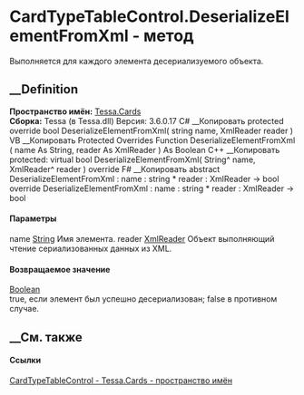 # CardTypeTableControl.DeserializeElementFromXml - метод
Выполняется для каждого элемента десериализуемого объекта.
##  __Definition
 **Пространство имён:** [Tessa.Cards](N_Tessa_Cards.htm)  
 **Сборка:** Tessa (в Tessa.dll) Версия: 3.6.0.17
C# __Копировать
     protected override bool DeserializeElementFromXml(
    	string name,
    	XmlReader reader
    )
VB __Копировать
     Protected Overrides Function DeserializeElementFromXml ( 
    	name As String,
    	reader As XmlReader
    ) As Boolean
C++ __Копировать
     protected:
    virtual bool DeserializeElementFromXml(
    	String^ name, 
    	XmlReader^ reader
    ) override
F# __Копировать
     abstract DeserializeElementFromXml : 
            name : string * 
            reader : XmlReader -> bool 
    override DeserializeElementFromXml : 
            name : string * 
            reader : XmlReader -> bool 
#### Параметры
name [String](https://learn.microsoft.com/dotnet/api/system.string)
    Имя элемента.
reader
[XmlReader](https://learn.microsoft.com/dotnet/api/system.xml.xmlreader)
    Объект выполняющий чтение сериализованных данных из XML.
#### Возвращаемое значение
[Boolean](https://learn.microsoft.com/dotnet/api/system.boolean)  
true, если элемент был успешно десериализован; false в противном случае.
## __См. также
#### Ссылки
[CardTypeTableControl - ](T_Tessa_Cards_CardTypeTableControl.htm)
[Tessa.Cards - пространство имён](N_Tessa_Cards.htm)
